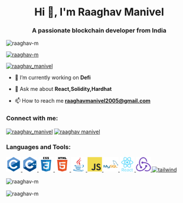 <h1 align="center">Hi 👋, I'm Raaghav Manivel</h1>
<h3 align="center">A passionate blockchain developer from India</h3>

<p align="left"> <img src="https://komarev.com/ghpvc/?username=raaghav-m&label=Profile%20views&color=0e75b6&style=flat" alt="raaghav-m" /> </p>

<p align="left"> <a href="https://github.com/ryo-ma/github-profile-trophy"><img src="https://github-profile-trophy.vercel.app/?username=raaghav-m" alt="raaghav-m" /></a> </p>

<p align="left"> <a href="https://twitter.com/raaghav_manivel" target="blank"><img src="https://img.shields.io/twitter/follow/raaghav_manivel?logo=twitter&style=for-the-badge" alt="raaghav_manivel" /></a> </p>

- 🔭 I’m currently working on **Defi**

- 💬 Ask me about **React,Solidity,Hardhat**

- 📫 How to reach me **raaghavmanivel2005@gmail.com**

<h3 align="left">Connect with me:</h3>
<p align="left">
<a href="https://twitter.com/raaghav_manivel" target="blank"><img align="center" src="https://raw.githubusercontent.com/rahuldkjain/github-profile-readme-generator/master/src/images/icons/Social/twitter.svg" alt="raaghav_manivel" height="30" width="40" /></a>
<a href="https://linkedin.com/in/raaghav manivel" target="blank"><img align="center" src="https://raw.githubusercontent.com/rahuldkjain/github-profile-readme-generator/master/src/images/icons/Social/linked-in-alt.svg" alt="raaghav manivel" height="30" width="40" /></a>
</p>

<h3 align="left">Languages and Tools:</h3>
<p align="left"> <a href="https://www.cprogramming.com/" target="_blank" rel="noreferrer"> <img src="https://raw.githubusercontent.com/devicons/devicon/master/icons/c/c-original.svg" alt="c" width="40" height="40"/> </a> <a href="https://www.w3schools.com/cpp/" target="_blank" rel="noreferrer"> <img src="https://raw.githubusercontent.com/devicons/devicon/master/icons/cplusplus/cplusplus-original.svg" alt="cplusplus" width="40" height="40"/> </a> <a href="https://www.w3schools.com/css/" target="_blank" rel="noreferrer"> <img src="https://raw.githubusercontent.com/devicons/devicon/master/icons/css3/css3-original-wordmark.svg" alt="css3" width="40" height="40"/> </a> <a href="https://www.w3.org/html/" target="_blank" rel="noreferrer"> <img src="https://raw.githubusercontent.com/devicons/devicon/master/icons/html5/html5-original-wordmark.svg" alt="html5" width="40" height="40"/> </a> <a href="https://www.java.com" target="_blank" rel="noreferrer"> <img src="https://raw.githubusercontent.com/devicons/devicon/master/icons/java/java-original.svg" alt="java" width="40" height="40"/> </a> <a href="https://developer.mozilla.org/en-US/docs/Web/JavaScript" target="_blank" rel="noreferrer"> <img src="https://raw.githubusercontent.com/devicons/devicon/master/icons/javascript/javascript-original.svg" alt="javascript" width="40" height="40"/> </a> <a href="https://www.mysql.com/" target="_blank" rel="noreferrer"> <img src="https://raw.githubusercontent.com/devicons/devicon/master/icons/mysql/mysql-original-wordmark.svg" alt="mysql" width="40" height="40"/> </a> <a href="https://reactjs.org/" target="_blank" rel="noreferrer"> <img src="https://raw.githubusercontent.com/devicons/devicon/master/icons/react/react-original-wordmark.svg" alt="react" width="40" height="40"/> </a> <a href="https://redux.js.org" target="_blank" rel="noreferrer"> <img src="https://raw.githubusercontent.com/devicons/devicon/master/icons/redux/redux-original.svg" alt="redux" width="40" height="40"/> </a> <a href="https://tailwindcss.com/" target="_blank" rel="noreferrer"> <img src="https://www.vectorlogo.zone/logos/tailwindcss/tailwindcss-icon.svg" alt="tailwind" width="40" height="40"/> </a> </p>

<p><img align="center" src="https://github-readme-stats.vercel.app/api/top-langs?username=raaghav-m&show_icons=true&locale=en&layout=compact" alt="raaghav-m" /></p>

<p><img align="center" src="https://github-readme-streak-stats.herokuapp.com/?user=raaghav-m&" alt="raaghav-m" /></p>
